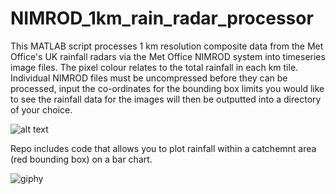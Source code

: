 # NIMROD_1km_rain_radar_processor
This MATLAB script processes 1 km resolution composite data from the Met Office's UK rainfall radars via the Met Office NIMROD system into timeseries image files. The pixel colour relates to the total rainfall in each km tile. Individual NIMROD files must be uncompressed before they can be processed, input the co-ordinates for the bounding box limits you would like to see the rainfall data for the images will then be outputted into a directory of your choice.

![alt text](https://media4.giphy.com/media/6o7cOlJYROE9btfTVw/giphy.gif)

Repo includes code that allows you to plot rainfall within a catchemnt area (red bounding box) on a bar chart. 

![giphy](https://user-images.githubusercontent.com/30509293/112377662-f457fc00-8cdd-11eb-8776-e9a3db9a5a54.gif)
